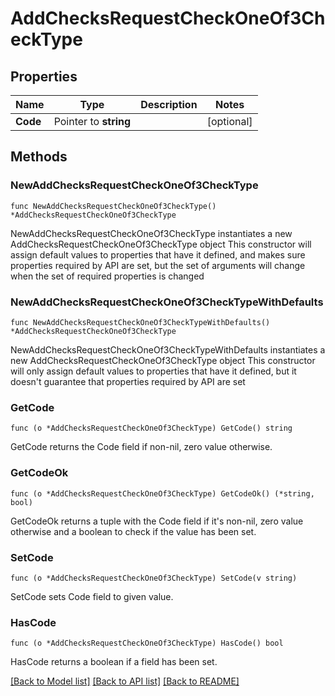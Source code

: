 # AddChecksRequestCheckOneOf3CheckType

## Properties

Name | Type | Description | Notes
------------ | ------------- | ------------- | -------------
**Code** | Pointer to **string** |  | [optional] 

## Methods

### NewAddChecksRequestCheckOneOf3CheckType

`func NewAddChecksRequestCheckOneOf3CheckType() *AddChecksRequestCheckOneOf3CheckType`

NewAddChecksRequestCheckOneOf3CheckType instantiates a new AddChecksRequestCheckOneOf3CheckType object
This constructor will assign default values to properties that have it defined,
and makes sure properties required by API are set, but the set of arguments
will change when the set of required properties is changed

### NewAddChecksRequestCheckOneOf3CheckTypeWithDefaults

`func NewAddChecksRequestCheckOneOf3CheckTypeWithDefaults() *AddChecksRequestCheckOneOf3CheckType`

NewAddChecksRequestCheckOneOf3CheckTypeWithDefaults instantiates a new AddChecksRequestCheckOneOf3CheckType object
This constructor will only assign default values to properties that have it defined,
but it doesn't guarantee that properties required by API are set

### GetCode

`func (o *AddChecksRequestCheckOneOf3CheckType) GetCode() string`

GetCode returns the Code field if non-nil, zero value otherwise.

### GetCodeOk

`func (o *AddChecksRequestCheckOneOf3CheckType) GetCodeOk() (*string, bool)`

GetCodeOk returns a tuple with the Code field if it's non-nil, zero value otherwise
and a boolean to check if the value has been set.

### SetCode

`func (o *AddChecksRequestCheckOneOf3CheckType) SetCode(v string)`

SetCode sets Code field to given value.

### HasCode

`func (o *AddChecksRequestCheckOneOf3CheckType) HasCode() bool`

HasCode returns a boolean if a field has been set.


[[Back to Model list]](../README.md#documentation-for-models) [[Back to API list]](../README.md#documentation-for-api-endpoints) [[Back to README]](../README.md)


